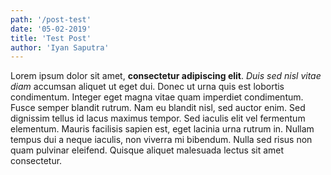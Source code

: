 ```yaml
---
path: '/post-test'
date: '05-02-2019'
title: 'Test Post'
author: 'Iyan Saputra'
---
```


Lorem ipsum dolor sit amet, **consectetur adipiscing elit**. _Duis sed nisl vitae diam_ accumsan aliquet ut eget dui. Donec ut urna quis est lobortis condimentum. Integer eget magna vitae quam imperdiet condimentum. Fusce semper blandit rutrum. Nam eu blandit nisl, sed auctor enim. Sed dignissim tellus id lacus maximus tempor. Sed iaculis elit vel fermentum elementum. Mauris facilisis sapien est, eget lacinia urna rutrum in. Nullam tempus dui a neque iaculis, non viverra mi bibendum. Nulla sed risus non quam pulvinar eleifend. Quisque aliquet malesuada lectus sit amet consectetur.
